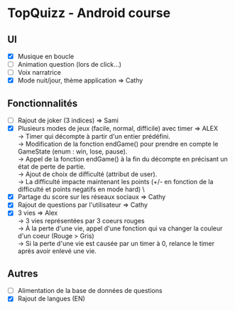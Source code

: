 # TopQuizz - Android course

## UI
- [x] Musique en boucle
- [ ] Animation question (lors de click...)
- [ ] Voix narratrice
- [x] Mode nuit/jour, thème application => Cathy

## Fonctionnalités
- [ ] Rajout de joker (3 indices) => Sami
- [x] Plusieurs modes de jeux (facile, normal, difficile) avec timer => ALEX \
  -> Timer qui décompte à partir d'un entier prédéfini. \
  -> Modification de la fonction endGame() pour prendre en compte le GameState (enum : win, lose, pause). \
  -> Appel de la fonction endGame() à la fin du décompte en précisant un état de perte de partie. \
  -> Ajout de choix de difficulté (attribut de user). \
  -> La difficulté impacte maintenant les points (+/- en fonction de la difficulté et points negatifs en mode hard) \
- [x] Partage du score sur les réseaux sociaux => Cathy
- [x] Rajout de questions par l'utilisateur => Cathy
- [x] 3 vies => Alex \
  -> 3 vies représentées par 3 coeurs rouges \
  -> À la perte d'une vie, appel d'une fonction qui va changer la couleur d'un coeur (Rouge > Gris) \
  -> Si la perte d'une vie est causée par un timer à 0, relance le timer après avoir enlevé une vie.

## Autres
- [ ] Alimentation de la base de données de questions
- [x] Rajout de langues (EN)
